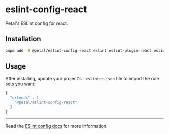 # eslint-config-react

Petal's ESLint config for react.

## Installation

```sh
pnpm add -D @petal/eslint-config-react eslint eslint-plugin-react eslint-plugin-jsx-a11y
```

## Usage

After installing, update your project's `.eslintrc.json` file to import the rule sets you want:

```js
{
  "extends" : [
    "@petal/eslint-config-react"
  ]
}
```

---

Read the [ESlint config docs](http://eslint.org/docs/user-guide/configuring#extending-configuration-files)
for more information.
